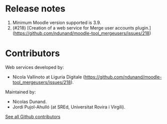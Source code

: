 Release notes
=============

1. Minimum Moodle version supported is 3.9.
1. (#218) [Creation of a web service for Merge user accounts plugin.]
(https://github.com/ndunand/moodle-tool_mergeusers/issues/218)

Contributors
============
Web services developed by:
* Nicola Vallinoto at Liguria Digitale (https://github.com/ndunand/moodle-tool_mergeusers/issues/218).

Maintained by:
* Nicolas Dunand.
* Jordi Pujol-Ahulló (at SREd, Universitat Rovira i Virgili).

[See all Github contributors](https://github.com/ndunand/moodle-tool_mergeusers/graphs/contributors)
